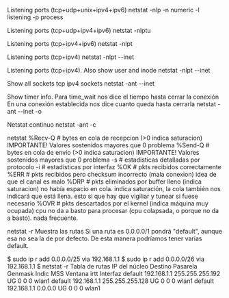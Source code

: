 Listening ports (tcp+udp+unix+ipv4+ipv6)
netstat -nlp 
  -n numeric
  -l listening
  -p process

Listening ports (tcp+udp+ipv4+ipv6)
netstat -nlptu

Listening ports (tcp+ipv4+ipv6)
netstat -nlpt

Listening ports (tcp+ipv4)
netstat -nlpt --inet


Listening ports (tcp+ipv4). Also show user and inode
netstat -nlpt --inet


Show all sockets tcp ipv4 sockets
netstat -ant --inet

Show timer info. Para time_wait nos dice el tiempo hasta cerrar la conexión
En una conexión establecida nos dice cuanto queda hasta cerrarla
netstat -ant --inet -o

Netstat continuo
netstat -ant -c


netstat
  %Recv-Q  # bytes en cola de recepcion (>0 indica saturacion) IMPORTANTE! Valores sostenidos mayores que 0 problema
  %Send-Q  # bytes en cola de envío (>0 indica saturacion) IMPORTANTE! Valores sostenidos mayores que 0 problema
 -s     # estadisticas detalladas por protocolo
 -i     # estadisticas por interfaz
  %OK     # pkts recibidos correctamente
  %ERR    # pkts recibidos pero checksum incorrecto (mala conexion)
            idea de que el canal es malo
  %DRP    # pkts eliminados por buffer lleno (indica saturacion)
            no había espacio en cola. indica saturación, la cola también nos indicará que está llena. esto si que hay que vigiliar y tunear si fuese necesario
  %OVR    # pkts descartados por el kernel (indica máquina muy ocupada)
            cpu no da a basto para procesar (cpu colapsada, o porque no da a basto). nada frecuente.

netstat -r
  Muestra las rutas
Si una ruta es 0.0.0.0/1 pondrá "default", aunque esa no sea la de por defecto.
De esta manera podríamos tener varias default.

$ sudo ip r add 0.0.0.0/25 via 192.168.1.1
$ sudo ip r add 0.0.0.0/26 via 192.168.1.1
$ netstat -r
Tabla de rutas IP del núcleo
Destino         Pasarela        Genmask         Indic   MSS Ventana irtt Interfaz
default         192.168.1.1     255.255.255.192 UG        0 0          0 wlan1
default         192.168.1.1     255.255.255.128 UG        0 0          0 wlan1
default         192.168.1.1     0.0.0.0         UG        0 0          0 wlan1

